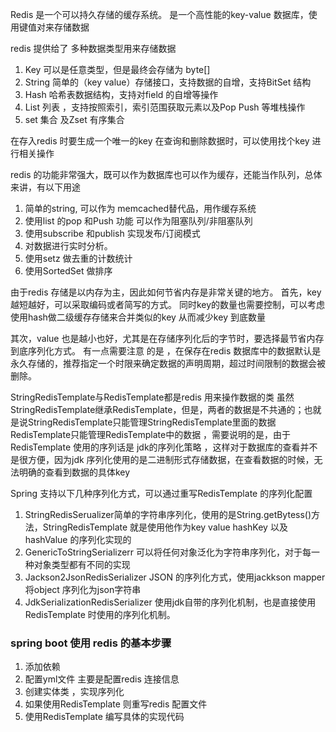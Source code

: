Redis  是一个可以持久存储的缓存系统。 是一个高性能的key-value 数据库，使用键值对来存储数据

redis 提供给了 多种数据类型用来存储数据

1. Key 可以是任意类型，但是最终会存储为 byte[] 
1. String  简单的（key value）存储接口，支持数据的自增，支持BitSet 结构
1. Hash	哈希表数据结构，支持对field 的自增等操作
1. List 列表 ，支持按照索引，索引范围获取元素以及Pop Push  等堆栈操作
1. set 集合 及Zset 有序集合

在存入redis  时要生成一个唯一的key 在查询和删除数据时，可以使用找个key 进行相关操作

redis 的功能非常强大，既可以作为数据库也可以作为缓存，还能当作队列，总体来讲，有以下用途

1. 简单的string, 可以作为 memcached替代品，用作缓存系统
2. 使用list 的pop 和Push 功能 可以作为阻塞队列/非阻塞队列
3. 使用subscribe 和publish 实现发布/订阅模式
4. 对数据进行实时分析。
5. 使用setz 做去重的计数统计
6. 使用SortedSet  做排序

由于redis 存储是以内存为主，因此如何节省内存是非常关键的地方。
首先，key越短越好，可以采取编码或者简写的方式。 同时key的数量也需要控制，可以考虑使用hash做二级缓存存储来合并类似的key 从而减少key 到底数量

其次，value 也是越小也好，尤其是在存储序列化后的字节时，要选择最节省内存到底序列化方式。 
有一点需要注意 的是 ，在保存在redis  数据库中的数据默认是永久存储的，推荐指定一个时限来确定数据的声明周期，超过时间限制的数据会被删除。

StringRedisTemplate与RedisTemplate都是redis 用来操作数据的类  虽然StringRedisTemplate继承RedisTemplate，但是，两者的数据是不共通的；也就是说StringRedisTemplate只能管理StringRedisTemplate里面的数据RedisTemplate只能管理RedisTemplate中的数据 ，需要说明的是，由于RedisTemplate 使用的序列话是 jdk的序列化策略 ，这样对于数据库的查看并不是很方便，因为jdk 序列化使用的是二进制形式存储数据，在查看数据的时候，无法明确的查看到数据的具体key 

Spring 支持以下几种序列化方式，可以通过重写RedisTemplate  的序列化配置

1. StringRedisSerualizer简单的字符串序列化，使用的是String.getBytess()方法，StringRedisTemplate 就是使用他作为key value hashKey 以及hashValue 的序列化实现的
2. GenericToStringSerializerr 可以将任何对象泛化为字符串序列化，对于每一种对象类型都有不同的实现
3. Jackson2JsonRedisSerializer  JSON 的序列化方式，使用jackkson mapper 将object 序列化为json字符串
4. JdkSerializationRedisSerializer 使用jdk自带的序列化机制，也是直接使用RedisTemplate 时使用的序列化机制。

### spring boot 使用 redis  的基本步骤
1. 添加依赖
2. 配置yml文件 主要是配置redis 连接信息
3. 创建实体类 ，实现序列化
4. 如果使用RedisTemplate  则重写redis 配置文件
5. 使用RedisTemplate  编写具体的实现代码
